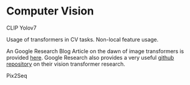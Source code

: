 # Computer Vision
CLIP
Yolov7

Usage of transformers in CV tasks. Non-local feature usage. 

An Google Research Blog Article on the dawn of image transformers is provided [here](https://ai.googleblog.com/2020/12/transformers-for-image-recognition-at.html). Google Research also provides a very useful [github repository](https://github.com/google-research/vision_transformer) on their vision transformer research. 


Pix2Seq